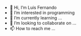 - 👋 Hi, I’m Luis Fernando
- 👀 I’m interested in programming
- 🌱 I’m currently learning ...
- 💞️ I’m looking to collaborate on ...
- 📫 How to reach me ...

<!---
LFS9902/LFS9902 is a ✨ special ✨ repository because its `README.md` (this file) appears on your GitHub profile.
You can click the Preview link to take a look at your changes.
--->
